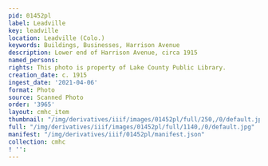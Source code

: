 ```yaml
---
pid: 01452pl
label: Leadville
key: leadville
location: Leadville (Colo.)
keywords: Buildings, Businesses, Harrison Avenue
description: Lower end of Harrison Avenue, circa 1915
named_persons: 
rights: This photo is property of Lake County Public Library.
creation_date: c. 1915
ingest_date: '2021-04-06'
format: Photo
source: Scanned Photo
order: '3965'
layout: cmhc_item
thumbnail: "/img/derivatives/iiif/images/01452pl/full/250,/0/default.jpg"
full: "/img/derivatives/iiif/images/01452pl/full/1140,/0/default.jpg"
manifest: "/img/derivatives/iiif/01452pl/manifest.json"
collection: cmhc
! '': 
---
```

